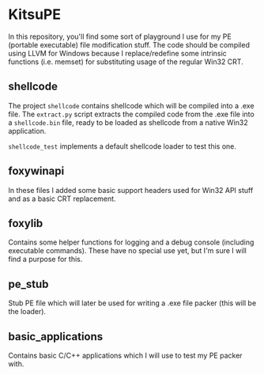 # KitsuPE
In this repository, you'll find some sort of playground I use for my PE (portable executable) file modification stuff.
The code should be compiled using LLVM for Windows because I replace/redefine some intrinsic functions (i.e. memset)
for substituting usage of the regular Win32 CRT.

## shellcode
The project `shellcode` contains shellcode which will be compiled into a .exe file. The `extract.py` script extracts the compiled code
from the .exe file into a `shellcode.bin` file, ready to be loaded as shellcode from a native Win32 application.

`shellcode_test` implements a default shellcode loader to test this one.

## foxywinapi
In these files I added some basic support headers used for Win32 API stuff and as a basic CRT replacement.

## foxylib
Contains some helper functions for logging and a debug console (including executable commands). These have no special
use yet, but I'm sure I will find a purpose for this.

## pe_stub
Stub PE file which will later be used for writing a .exe file packer (this will be the loader).

## basic_applications
Contains basic C/C++ applications which I will use to test my PE packer with.